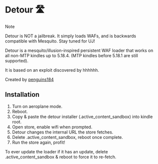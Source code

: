 # Detour 🛣️

> [!NOTE]
> Detour is NOT a jailbreak. It simply loads WAFs, and is backwards compatible with Mesquito. Stay tuned for UJ!

Detour is a mesquito/illusion-inspired persistent WAF loader that works on all non-MTP kindles up to 5.18.4. (MTP kindles before 5.18.1 are still supported).

It is based on an exploit discovered by hhhhhh.

Created by [penguins184](https://ko-fi.com/penguins186)

## Installation

1. Turn on aeroplane mode.
2. Reboot.
3. Copy & paste the detour installer (.active_content_sandbox) into kindle root.
4. Open store, enable wifi when prompted.
5. Detour changes the internal URL the store fetches.
6. Delete .active_content_sandbox, reboot once complete.
7. Run the store again, profit!

To ever update the loader if it has an update, delete .active_content_sandbox & reboot to force it to re-fetch.
